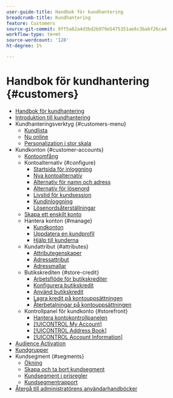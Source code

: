 ```yaml
---
user-guide-title: Handbok för kundhantering
breadcrumb-title: Kundhantering
feature: Customers
source-git-commit: 9ff5a82a4d3bd2b979e5475351ae6c3babf26ca4
workflow-type: tm+mt
source-wordcount: '128'
ht-degree: 1%

---
```



# Handbok för kundhantering {#customers}

+ [Handbok för kundhantering](guide-overview.md)
+ [Introduktion till kundhantering](customers-introduction.md)
+ Kundhanteringsverktyg {#customers-menu}
   + [Kundlista](customers-all.md)
   + [Nu online](now-online.md)
   + [Personalization i stor skala](personalize-scale.md)
+ Kundkonton {#customer-accounts}
   + [Kontoomfång](customer-account-scope.md)
   + Kontoalternativ {#configure}
      + [Startsida för inloggning](login-landing-page.md)
      + [Nya kontoalternativ](account-options-new.md)
      + [Alternativ för namn och adress](name-address-options.md)
      + [Alternativ för lösenord](password-options.md)
      + [Livstid för kundsession](customer-online-options.md)
      + [Kundinloggning](customer-sign-in.md)
      + [Lösenordsåterställningar](password-reset.md)
   + [Skapa ett enskilt konto](account-create.md)
   + Hantera konton {#manage}
      + [Kundkonton](manage-account.md)
      + [Uppdatera en kundprofil](update-account.md)
      + [Hjälp till kunderna](login-as-customer.md)
   + Kundattribut {#attributes}
      + [Attributegenskaper](attribute-properties.md)
      + [Adressattribut](address-attributes.md)
      + [Adressmallar](address-templates.md)
   + Butikskrediten {#store-credit}
      + [Arbetsflöde för butikskrediter](store-credit.md)
      + [Konfigurera butikskredit](credit-configure.md)
      + [Använd butikskredit](store-credit-using.md)
      + [Lagra kredit på kontouppsättningen](account-dashboard-store-credit.md)
      + [Återbetalningar på kontouppsättningen](refunds-customer-account.md)
   + Kontrollpanel för kundkonto {#storefront}
      + [Hantera kontokontrollpanelen](account-dashboard.md)
      + [[!UICONTROL My Account]](account-dashboard-my-account.md)
      + [[!UICONTROL Address Book]](account-dashboard-address-book.md)
      + [[!UICONTROL Account Information]](account-dashboard-account-information.md)
+ [Audience Activation](audience-activation.md)
+ [Kundgrupper](customer-groups.md)
+ Kundsegment {#segments}
   + [Ökning](customer-segments.md)
   + [Skapa och ta bort kundsegment](customer-segment-create.md)
   + [Kundsegment i prisregler](customer-segment-price-rule.md)
   + [Kundsegmentrapport](customer-segment-reports.md)
+ [Återgå till administratörens användarhandböcker](https://experienceleague.adobe.com/sv/docs/commerce-admin/user-guides/home)

